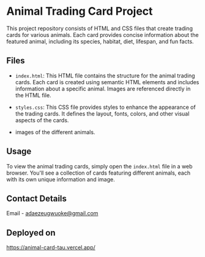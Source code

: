# Animal Trading Card Project

This project repository consists of HTML and CSS files that create trading cards for various animals. Each card provides concise information about the featured animal, including its species, habitat, diet, lifespan, and fun facts.

## Files

- `index.html`: This HTML file contains the structure for the animal trading cards. Each card is created using semantic HTML elements and includes information about a specific animal. Images are referenced directly in the HTML file.

- `styles.css`: This CSS file provides styles to enhance the appearance of the trading cards. It defines the layout, fonts, colors, and other visual aspects of the cards.

- images of the different animals.

## Usage

To view the animal trading cards, simply open the `index.html` file in a web browser. You'll see a collection of cards featuring different animals, each with its own unique information and image.

## Contact Details

Email - adaezeugwuoke@gmail.com

## Deployed on

https://animal-card-tau.vercel.app/
